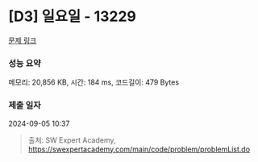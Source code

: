 # [D3] 일요일 - 13229 

[문제 링크](https://swexpertacademy.com/main/code/problem/problemDetail.do?contestProbId=AX0SaDW6L2oDFASs) 

### 성능 요약

메모리: 20,856 KB, 시간: 184 ms, 코드길이: 479 Bytes

### 제출 일자

2024-09-05 10:37



> 출처: SW Expert Academy, https://swexpertacademy.com/main/code/problem/problemList.do